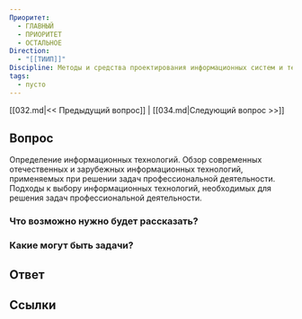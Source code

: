 ```yaml
---
Приоритет:
  - ГЛАВНЫЙ
  - ПРИОРИТЕТ
  - ОСТАЛЬНОЕ
Direction:
  - "[[ТИИП]]" 
Discipline: Методы и средства проектирования информационных систем и технологий 
tags:
  - пусто
---
```

[[032.md|<< Предыдущий вопрос]] | [[034.md|Следующий вопрос >>]]
## Вопрос

Определение информационных технологий. Обзор современных отечественных и зарубежных информационных технологий, применяемых при решении задач профессиональной деятельности. Подходы к выбору информационных технологий, необходимых для решения задач профессиональной деятельности.

### Что возможно нужно будет рассказать?

### Какие могут быть задачи?

## Ответ

## Ссылки
